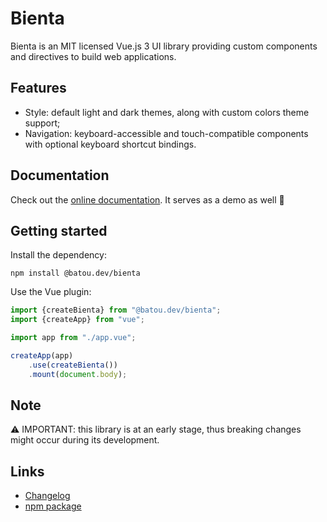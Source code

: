 # Bienta

Bienta is an MIT licensed Vue.js 3 UI library providing custom components and
directives to build web applications.

## Features

* Style: default light and dark themes, along with custom colors theme support;
* Navigation: keyboard-accessible and touch-compatible components with optional
  keyboard shortcut bindings.

## Documentation

Check out the [online documentation](https://bienta.batou.dev). It serves as a
demo as well 🚀

## Getting started

Install the dependency:

```shell
npm install @batou.dev/bienta
```

Use the Vue plugin:

```typescript
import {createBienta} from "@batou.dev/bienta";
import {createApp} from "vue";

import app from "./app.vue";

createApp(app)
    .use(createBienta())
    .mount(document.body);
```

## Note

⚠️ IMPORTANT: this library is at an early stage, thus breaking changes might
occur during its development.

## Links

* [Changelog](https://github.com/vbatoufflet/bienta/blob/master/CHANGELOG.md)
* [npm package](https://www.npmjs.com/package/@batou.dev/bienta)
